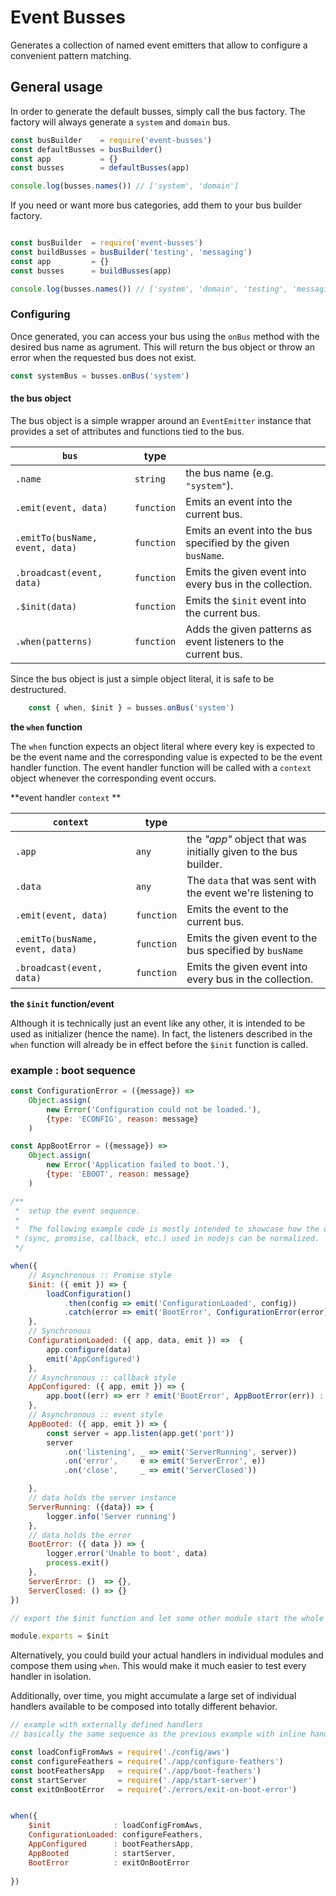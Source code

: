 # Event Busses
Generates a collection of named event emitters that allow to configure a convenient pattern matching. 

## General usage
In order to generate the default busses, simply call the bus factory. The factory will always generate a `system` and `domain` bus.

```js
const busBuilder    = require('event-busses')
const defaultBusses = busBuilder()
const app           = {} 
const busses        = defaultBusses(app)

console.log(busses.names()) // ['system', 'domain']
```

If you need or want more bus categories, add them to your bus builder factory.

```js 

const busBuilder  = require('event-busses')
const buildBusses = busBuilder('testing', 'messaging')
const app         = {}
const busses      = buildBusses(app)

console.log(busses.names()) // ['system', 'domain', 'testing', 'messaging']
```

### Configuring 
Once generated, you can access your bus using the `onBus` method with the desired bus name as agrument. This will return the bus object or throw an error when the requested bus does not exist. 


```js 
const systemBus = busses.onBus('system')
```

#### the bus object
The bus object is a simple wrapper around an `EventEmitter` instance that provides a set of attributes and functions tied to the bus. 

| `bus`                           | type       |                                                                |
| ------------------------------- | ---------- | -------------------------------------------------------------- |
| `.name`                         | `string`   | the bus name (e.g. `"system"`).                                |
| `.emit(event, data)`            | `function` | Emits an event into the current bus.                           |
| `.emitTo(busName, event, data)` | `function` | Emits an event into the bus specified by the given `busName`.  |
| `.broadcast(event, data)`       | `function` | Emits the given event into every bus in the collection.        |
| `.$init(data)`                  | `function` | Emits the `$init` event into the current bus.                  |
| `.when(patterns)`               | `function` | Adds the given patterns as event listeners to the current bus. |

Since the bus object is just a simple object literal, it is safe to be destructured. 

```js 
    const { when, $init } = busses.onBus('system')
```

**the `when` function**

The `when` function expects an object literal where every key is expected to be the event name and the corresponding value is expected to be the event handler function. 
The event handler function will be called with a `context` object whenever the corresponding event occurs. 

**event handler `context` **

| `context`                       | type       |                                                                 |
| ------------------------------- | ---------- | --------------------------------------------------------------- |
| `.app`                          | `any`      | the _"app"_ object that was initially given to the bus builder. |
| `.data`                         | `any`      | The `data` that was sent with the event we're listening to      |
| `.emit(event, data)`            | `function` | Emits the event to the current bus.                             |
| `.emitTo(busName, event, data)` | `function` | Emits the given event to the bus specified by `busName`         |
| `.broadcast(event, data)`       | `function` | Emits the given event into every bus in the collection.         |

**the `$init` function/event** 

Although it is technically just an event like any other, it is intended to be used as initializer (hence the name). 
In fact, the listeners described in the `when` function will already be in effect before the `$init` function is called. 

### example : boot sequence 


```js 
const ConfigurationError = ({message}) => 
    Object.assign(
        new Error('Configuration could not be loaded.'), 
        {type: 'ECONFIG', reason: message}
    )

const AppBootError = ({message}) => 
    Object.assign(
        new Error('Application failed to boot.'), 
        {type: 'EBOOT', reason: message}
    )

/**
 *  setup the event sequence. 
 *  
 *  The following example code is mostly intended to showcase how the different call styles 
 * (sync, promsise, callback, etc.) used in nodejs can be normalized. 
 */

when({
    // Asynchronous :: Promise style
    $init: ({ emit }) => {
        loadConfiguration()
            .then(config => emit('ConfigurationLoaded', config))
            .catch(error => emit('BootError', ConfigurationError(error)))
    },
    // Synchronous 
    ConfigurationLoaded: ({ app, data, emit }) =>  {
        app.configure(data)
        emit('AppConfigured')
    },
    // Asynchronous :: callback style
    AppConfigured: ({ app, emit }) => {
        app.boot((err) => err ? emit('BootError', AppBootError(err)) : emit('AppBooted'))
    },
    // Asynchronous :: event style 
    AppBooted: ({ app, emit }) => {
        const server = app.listen(app.get('port'))
        server
            .on('listening', _ => emit('ServerRunning', server))
            .on('error',     e => emit('ServerError', e))
            .on('close',     _ => emit('ServerClosed'))

    },
    // data holds the server instance
    ServerRunning: ({data}) => {
        logger.info('Server running')
    },
    // data holds the error 
    BootError: ({ data }) => {
        logger.error('Unable to boot', data)
        process.exit()
    },
    ServerError: ()  => {},
    ServerClosed: () => {}
})

// export the $init function and let some other module start the whole thing

module.exports = $init

```

Alternatively, you could build your actual handlers in individual modules and compose them using `when`. This would make it much easier to test every handler in isolation.

Additionally, over time, you might accumulate a large set of individual handlers available to be composed into totally different behavior. 

```js 
// example with externally defined handlers 
// basically the same sequence as the previous example with inline handlers

const loadConfigFromAws = require('./config/aws') 
const configureFeathers = require('./app/configure-feathers')
const bootFeathersApp   = require('./app/boot-feathers')
const startServer       = require('./app/start-server')
const exitOnBootError   = require('./errors/exit-on-boot-error')


when({
    $init              : loadConfigFromAws,
    ConfigurationLoaded: configureFeathers,
    AppConfigured      : bootFeathersApp,
    AppBooted          : startServer,
    BootError          : exitOnBootError
    
})

```